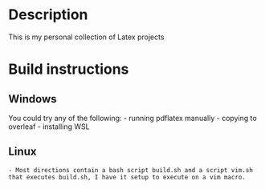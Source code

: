 # Description
This is my personal collection of Latex projects

# Build instructions
## Windows
You could try any of the following:
	- running pdflatex manually
	- copying to overleaf
	- installing WSL
## Linux
	- Most directions contain a bash script build.sh and a script vim.sh that executes build.sh, I have it setup to execute on a vim macro.

